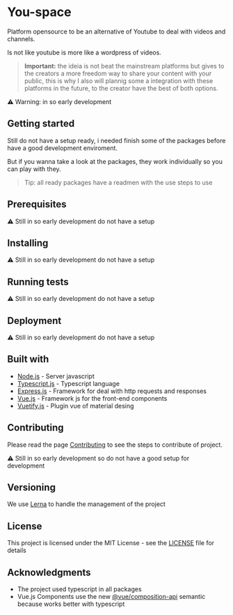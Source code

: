 # You-space
Platform opensource to be an alternative of Youtube to deal with videos and channels.

Is not like youtube is more like a wordpress of videos.

> **Important:** the ideia is not beat the mainstream platforms but gives to the creators a more freedom way to share your content with your public, this is why I also will plannig some a integration with these platforms in the future, to the creator have the best of both options.

⚠️ Warning: in so early development

## Getting started

Still do not have a setup ready, i needed finish some of the packages before have a good development enviroment.

But if you wanna take a look at the packages, they work individually so you can play with they.

> Tip: all ready packages have a readmen with the use steps to use

## Prerequisites

⚠️ Still in so early development do not have a setup

## Installing

⚠️ Still in so early development do not have a setup

## Running tests

⚠️ Still in so early development do not have a setup

## Deployment

⚠️ Still in so early development do not have a setup

## Built with

* [Node.js](https://nodejs.org/en/) - Server javascript
* [Typescript.js](https://www.typescriptlang.org/) - Typescript language
* [Express.js](https://expressjs.com/) - Framework for deal with http requests and responses
* [Vue.js](https://vuejs.org/) - Framework js for the front-end components
* [Vuetify.js](https://vuetifyjs.com/) - Plugin vue of material desing

## Contributing

Please read the page [Contributing](https://hawk-developments.github.io/you-space/docs/contributing) to see the steps to contribute of project.

⚠️ Still in so early development so do not have a good setup for development

## Versioning

We use [Lerna](https://vuetifyjs.com/) to handle the management of the project


## License

This project is licensed under the MIT License - see the [LICENSE](https://github.com/hawk-developments/you-space/blob/master/LICENSE) file for details

## Acknowledgments

* The project used typescript in all packages
* Vue.js Components use the new [@vue/composition-api](https://vue-composition-api-rfc.netlify.com/api.html#setup) semantic because works better with typescript